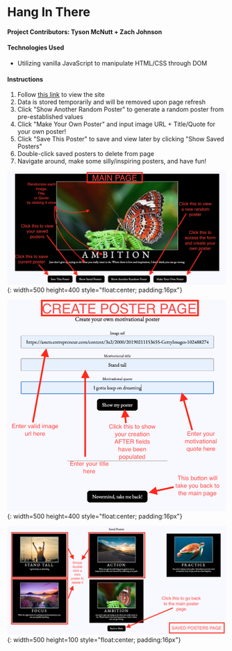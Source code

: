 # Hang In There

#### Project Contributors: Tyson McNutt + Zach Johnson

#### Technologies Used
  - Utilizing vanilla JavaScript to manipulate HTML/CSS through DOM

#### Instructions

1. Follow [this link](https://zachjjohns.github.io/hang-in-there-boilerplate/) to view the site
2. Data is stored temporarily and will be removed upon page refresh
2. Click "Show Another Random Poster" to generate a random poster from pre-established values
3. Click "Make Your Own Poster" and input image URL + Title/Quote for your own poster!
4. Click "Save This Poster" to save and view later by clicking "Show Saved Posters"
5. Double-click saved posters to delete from page
6. Navigate around, make some silly/inspiring posters, and have fun!

![Main Page View](readme-imgs/MainPageView.png){: width=500 height=400 style="float:center; padding:16px"}

![Make-Your-Own View](readme-imgs/MakeYourOwnView.png){: width=500 height=400 style="float:center; padding:16px"}

![Saved Posters View](readme-imgs/SavedPostersView.png){: width=500 height=100 style="float:center; padding:16px"}
